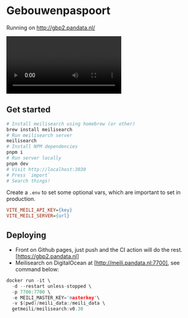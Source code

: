 # Gebouwenpaspoort

Running on http://gbp2.pandata.nl/

<video src="https://user-images.githubusercontent.com/2183313/203753767-f1efe496-2503-4785-ad21-d52223b6975e.mov"></video>


## Get started

```sh
# Install meilisearch using homebrew (or other)
brew install meilisearch
# Run meilisearch server
meilisearch
# Install NPM dependencies
pnpm i
# Run server locally
pnpm dev
# Visit http://localhost:3030
# Press `import`
# Search things!
```

Create a `.env` to set some optional vars, which are important to set in production.

```ini
VITE_MEILI_API_KEY={key}
VITE_MEILI_SERVER={url}
```

## Deploying

- Front on Github pages, just push and the CI action will do the rest. [https://gbp2.pandata.nl]
- Meilisearch on DigitalOcean at [http://meili.pandata.nl:7700], see command below:

```h
docker run -it \
  -d --restart unless-stopped \
  -p 7700:7700 \
  -e MEILI_MASTER_KEY='masterkey'\
  -v $(pwd)/meili_data:/meili_data \
  getmeili/meilisearch:v0.30
````
